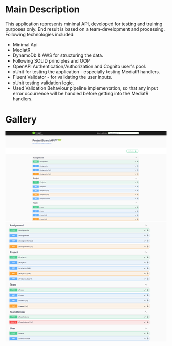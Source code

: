 # Main Description
This application represents minimal API, developed for testing and training purposes only.
End result is based on a team-development and processing.
Following technologies included:
- Minimal Api 
- MediatR
- DynamoDb & AWS for structuring the data.
- Following SOLID principles and OOP
- OpenAPI Authentication/Authorization and Cognito user's pool.
- xUnit for testing the application - especially testing MediatR handlers.
- Fluent Validator - for validating the user inputs.
- xUnit testing validation logic.
- Used Validation Behaviour pipeline implementation, so that any input error occurrence will be handled before getting into the MediatR handlers.

# Gallery 
![title](gallery/ProjectBoardAPI1.png)
![title](gallery/ProjectBoardAPI2.png)